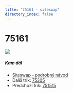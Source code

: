 ```yaml
---
title: "75161 - siteswap"
directory_index: false
---
```


# 75161

![](/animace/siteswap/75161.gif)

##### Kam dál

- [Siteswap - podrobný návod](/siteswap.html "Podrobné vysvětlení siteswapů..")
- Další trik: [75305](75305.html "Siteswap 75305")
- Předchozí trik: [751515](751515.html "Siteswap 751515")

